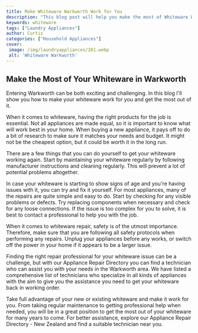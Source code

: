 ```yaml
---
title: Make Whiteware Warkworth Work for You
description: "This blog post will help you make the most of Whiteware Warkworths expansive range of products and services Discover how to make Whiteware Warkworth work for you and learn how to get the most out of your Whiteware appliances"
keywords: whiteware
tags: ["Laundry Appliances"]
author: Curtis
categories: ["Household Appliances"]
cover: 
 image: /img/laundryappliances/281.webp
 alt: 'Whiteware Warkworth'
---
```

## Make the Most of Your Whiteware in Warkworth
Entering Warkworth can be both exciting and challenging. In this blog I'll show you how to make your whiteware work for you and get the most out of it. 

When it comes to whiteware, having the right products for the job is essential. Not all appliances are made equal, so it is important to know what will work best in your home. When buying a new appliance, it pays off to do a bit of research to make sure it matches your needs and budget. It might not be the cheapest option, but it could be worth it in the long run. 

There are a few things that you can do yourself to get your whiteware working again. Start by maintaining your whiteware regularly by following manufacturer instructions and cleaning regularly. This will prevent a lot of potential problems altogether. 

In case your whiteware is starting to show signs of age and you're having issues with it, you can try and fix it yourself. For most appliances, many of the repairs are quite simple and easy to do. Start by checking for any visible problems or defects. Try replacing components when necessary and check for any loose connections. If the issue is too complex for you to solve, it is best to contact a professional to help you with the job.

When it comes to whiteware repair, safety is of the utmost importance. Therefore, make sure that you are following all safety protocols when performing any repairs. Unplug your appliances before any works, or switch off the power in your home if it appears to be a larger issue. 

Finding the right repair professional for your whiteware issue can be a challenge, but with our Appliance Repair Directory you can find a technician who can assist you with your needs in the Warkworth area. We have listed a comprehensive list of technicians who specialize in all kinds of appliances with the aim to give you the assistance you need to get your whiteware back in working order.

Take full advantage of your new or existing whiteware and make it work for you. From taking regular maintenance to getting professional help when needed, you will be in a great position to get the most out of your whiteware for many years to come. For better assistance, explore our Appliance Repair Directory - New Zealand and find a suitable technician near you.
